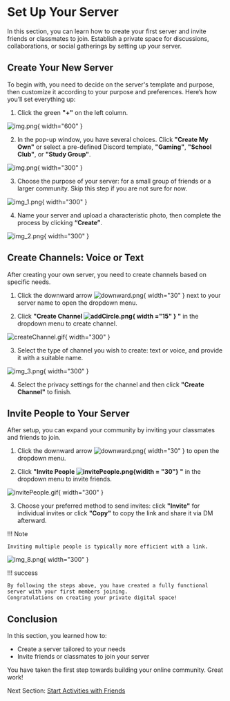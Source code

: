 # Set Up Your Server


In this section, you can learn how to create your first server and invite friends or classmates to join.
Establish a private space for discussions, collaborations, or social gatherings by setting up your server.

## Create Your New Server

To begin with, you need to decide on the server's template and purpose, then customize it according to your purpose and
preferences. Here’s how you’ll set everything up:

1. Click the green **"+"** on the left column.

![img.png](pictures/createServer.png){ width="600" }

2. In the pop-up window, you have several choices. Click **"Create My Own"** or select a pre-defined Discord template, **"Gaming"**, **"School Club"**, or **"Study
   Group"**.

![img.png](pictures/img.png){ width="300" }

3. Choose the purpose of your server: for a small group of friends or a larger community. Skip this step if you are not sure for now.

![img_1.png](pictures/img_1.png){ width="300" }

4. Name your server and upload a characteristic photo, then complete the process by clicking **“Create”**.

![img_2.png](pictures/img_2.png){ width="300" }

## Create Channels: Voice or Text

After creating your own server, you need to create channels based on specific needs.

1. Click the downward arrow ![downward.png](pictures%2Fdownward.png){ width="30" } next to your server name to open the
   dropdown menu.

2. Click **"Create Channel ![addCircle.png](pictures%2FaddCircle.png){ width ="15" } "**  in the dropdown menu to create
   channel.

![createChannel.gif](pictures%2FcreateChannel.gif){ width="300" }

3. Select the type of channel you wish to create: text or voice, and provide it with a suitable name.

![img_3.png](pictures/img_3.png){ width="300" }

4. Select the privacy settings for the channel and then click  **"Create Channel"** to finish.

[//]: # (## Delete channels)

[//]: # ()
[//]: # (Sometimes, you might need to tidy up your server space by removing channels that are no longer needed.)

[//]: # (For instance, if you have created a temporary channel for a group project,)

[//]: # (you can delete it once the project is completed to keep your server organized.)

[//]: # ()
[//]: # (1. Hover over the channel you wish to delete and click on the gear icon)

[//]: # (   ![setting.svg]&#40;pictures%2Fsetting.svg&#41;{ width=" 20" }.)

[//]: # ()
[//]: # (![img_6.png]&#40;pictures/img_6.png&#41;{ width="300" })

[//]: # ()
[//]: # (You will be redirected to channel settings.)

[//]: # ()
[//]: # (2. Click **"Delete Channel ![dustbin.png]&#40;pictures%2Fdustbin.png&#41;{widith = "15"}"** on the left column.)

[//]: # ()
[//]: # (![deleteChannel.png]&#40;pictures%2FdeleteChannel.png&#41;{ width="600" })

[//]: # ()
[//]: # (!!! warning)

[//]: # ()
[//]: # (    Your channel will be permanently deleted. Proceed with caution.)

[//]: # ()
[//]: # (3. Confirm to delete by clicking "Delete Channel" when the warning window appears, as your channel will be)

[//]: # (   permanently deleted.)

[//]: # ()
[//]: # (![confirmDelete.png]&#40;pictures%2FconfirmDelete.png&#41;{ width="300" })

## Invite People to Your Server

After setup, you can expand your community by inviting your classmates and friends to join.

1. Click the downward arrow ![downward.png](pictures%2Fdownward.png){ width="30" } to open the dropdown menu.

2. Click **"Invite People ![invitePeople.png](pictures%2FinvitePeople.png){widith = "30"} "** in the dropdown menu to
   invite friends.

![invitePeople.gif](pictures%2FinvitePeople.gif){ width="300" }

3. Choose your preferred method to send invites: click **"Invite"** for individual invites
   or click **"Copy"** to copy the link and share it via DM afterward.

!!! Note

    Inviting multiple people is typically more efficient with a link.

![img_8.png](pictures/img_8.png){ width="300" }

!!! success

    By following the steps above, you have created a fully functional server with your first members joining.
    Congratulations on creating your private digital space!

## Conclusion

In this section, you learned how to:

- Create a server tailored to your needs
- Invite friends or classmates to join your server

You have taken the first step towards building your online community. Great work!

Next Section: [Start Activities with Friends](instructionSet2.md)
